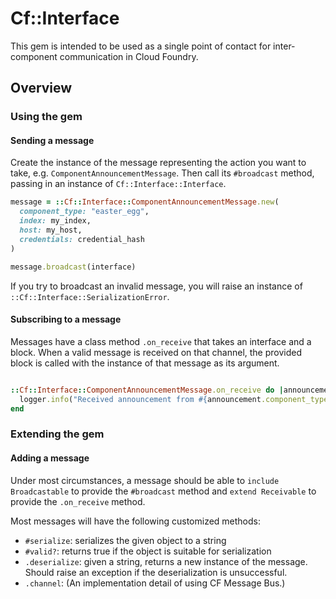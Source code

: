 # Cf::Interface

This gem is intended to be used as a single point of contact for inter-component communication in Cloud Foundry.

## Overview

### Using the gem

#### Sending a message

Create the instance of the message representing the action you want to take, e.g. `ComponentAnnouncementMessage`.
Then call its `#broadcast` method, passing in an instance of `Cf::Interface::Interface`.

```ruby
message = ::Cf::Interface::ComponentAnnouncementMessage.new(
  component_type: "easter_egg",
  index: my_index,
  host: my_host,
  credentials: credential_hash
)

message.broadcast(interface)
```

If you try to broadcast an invalid message, you will raise an instance of `::Cf::Interface::SerializationError`.

#### Subscribing to a message

Messages have a class method `.on_receive` that takes an interface and a block.
When a valid message is received on that channel, the provided block is called with the instance of that message as its argument.

```ruby

::Cf::Interface::ComponentAnnouncementMessage.on_receive do |announcement|
  logger.info("Received announcement from #{announcement.component_type}/#{announcement.index}")
end
```

### Extending the gem

#### Adding a message

Under most circumstances, a message should be able to `include Broadcastable` to provide the `#broadcast` method and `extend Receivable` to provide the `.on_receive` method.

Most messages will have the following customized methods:

* `#serialize`: serializes the given object to a string
* `#valid?`: returns true if the object is suitable for serialization
* `.deserialize`: given a string, returns a new instance of the message. Should raise an exception if the deserialization is unsuccessful.
* `.channel`: (An implementation detail of using CF Message Bus.)
